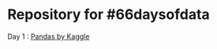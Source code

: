 
# Repository for #66daysofdata 

Day 1 :  <a href="https://github.com/UtkarshaVidhale/66daysofdata/tree/main/Pandas%20by%20Kaggle/">Pandas by Kaggle</a>


